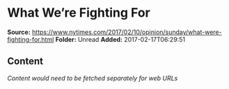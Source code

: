 # What We’re Fighting For

**Source:** https://www.nytimes.com/2017/02/10/opinion/sunday/what-were-fighting-for.html
**Folder:** Unread
**Added:** 2017-02-17T06:29:51




## Content
*Content would need to be fetched separately for web URLs*
